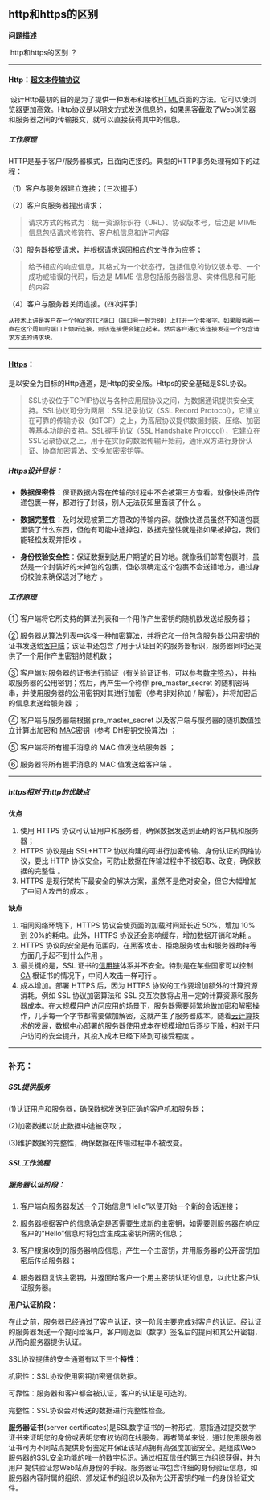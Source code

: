 ##  http和https的区别 

**问题描述**

​	http和https的区别 ？

---

####  **Http：**[超文本传输协议](https://baike.baidu.com/item/超文本传输协议/8535513) 

​		 设计Http最初的目的是为了提供一种发布和接收[HTML](https://baike.baidu.com/item/HTML)页面的方法。它可以使浏览器更加高效。Http协议是以明文方式发送信息的，如果黑客截取了Web浏览器和服务器之间的传输报文，就可以直接获得其中的信息。

##### **工作原理**

HTTP是基于客户/服务器模式，且面向连接的。典型的HTTP事务处理有如下的过程：

（1）客户与服务器建立连接；（三次握手）

（2）客户向服务器提出请求；

>  请求方式的格式为：统一资源标识符（URL）、协议版本号，后边是 MIME 信息包括请求修饰符、客户机信息和许可内容 

（3）服务器接受请求，并根据请求返回相应的文件作为应答；

>  给予相应的响应信息，其格式为一个状态行，包括信息的协议版本号、一个成功或错误的代码，后边是 MIME 信息包括服务器信息、实体信息和可能的内容 

（4）客户与服务器关闭连接。(四次挥手)

 	从技术上讲是客户在一个特定的TCP端口（端口号一般为80）上打开一个套接字。如果服务器一直在这个周知的端口上倾听连接，则该连接便会建立起来。然后客户通过该连接发送一个包含请求方法的请求块。 

---

#### [Https](https://baike.baidu.com/item/https)：

​	是以安全为目标的Http通道，是Http的安全版。Https的安全基础是SSL协议。

> ​		SSL协议位于TCP/IP协议与各种应用层协议之间，为数据通讯提供安全支持。SSL协议可分为两层：SSL记录协议（SSL Record Protocol），它建立在可靠的传输协议（如TCP）之上，为高层协议提供数据封装、压缩、加密等基本功能的支持。SSL握手协议（SSL Handshake Protocol），它建立在SSL记录协议之上，用于在实际的数据传输开始前，通讯双方进行身份认证、协商加密算法、交换加密密钥等。

##### **Https设计目标：**

* **数据保密性**：保证数据内容在传输的过程中不会被第三方查看。就像快递员传递包裹一样，都进行了封装，别人无法获知里面装了什么  。

* **数据完整性**：及时发现被第三方篡改的传输内容。就像快递员虽然不知道包裹里装了什么东西，但他有可能中途掉包，数据完整性就是指如果被掉包，我们能轻松发现并拒收 。

* **身份校验安全性**：保证数据到达用户期望的目的地。就像我们邮寄包裹时，虽然是一个封装好的未掉包的包裹，但必须确定这个包裹不会送错地方，通过身份校验来确保送对了地方  。

##### **工作原理**

① 客户端将它所支持的算法列表和一个用作产生密钥的随机数发送给服务器；

② 服务器从算法列表中选择一种加密算法，并将它和一份包含[服务器](https://baike.baidu.com/item/服务器/100571)公用密钥的证书发送给[客户端](https://baike.baidu.com/item/客户端/101081)；该证书还包含了用于认证目的的服务器标识，服务器同时还提供了一个用作产生密钥的随机数；

③ 客户端对服务器的证书进行验证（有关验证证书，可以参考[数字签名](https://baike.baidu.com/item/数字签名/212550)），并抽取服务器的公用密钥；然后，再产生一个称作 pre_master_secret 的随机密码串，并使用服务器的公用密钥对其进行加密（参考非对称加 / 解密），并将加密后的信息发送给服务器 ；

④ 客户端与服务器端根据 pre_master_secret 以及客户端与服务器的随机数值独立计算出加密和 [MAC](https://baike.baidu.com/item/MAC/173)密钥（参考 DH密钥交换算法) ；

⑤ 客户端将所有握手消息的 MAC 值发送给服务器 ；

⑥ 服务器将所有握手消息的 MAC 值发送给客户端  。

---

##### https相对于http的优缺点   

**优点**

1. 使用 HTTPS 协议可认证用户和服务器，确保数据发送到正确的客户机和服务器；
2. HTTPS 协议是由 SSL+HTTP 协议构建的可进行加密传输、身份认证的网络协议，要比 HTTP 协议安全，可防止数据在传输过程中不被窃取、改变，确保数据的完整性  。
3. HTTPS 是现行架构下最安全的解决方案，虽然不是绝对安全，但它大幅增加了中间人攻击的成本 。

**缺点**

1. 相同网络环境下，HTTPS 协议会使页面的加载时间延长近 50%，增加 10%到 20%的耗电。此外，HTTPS 协议还会影响缓存，增加数据开销和功耗  。
2. HTTPS 协议的安全是有范围的，在黑客攻击、拒绝服务攻击和服务器劫持等方面几乎起不到什么作用  。
3. 最关键的是，SSL 证书的[信用链](https://baike.baidu.com/item/信用链/12281667)体系并不安全。特别是在某些国家可以控制 [CA](https://baike.baidu.com/item/CA/451921) 根证书的情况下，中间人攻击一样可行  。
4. 成本增加。部署 HTTPS 后，因为 HTTPS 协议的工作要增加额外的计算资源消耗，例如 SSL 协议加密算法和 SSL  交互次数将占用一定的计算资源和服务器成本。在大规模用户访问应用的场景下，服务器需要频繁地做加密和解密操作，几乎每一个字节都需要做加解密，这就产生了服务器成本。随着[云计算](https://baike.baidu.com/item/云计算/9969353)技术的发展，[数据中心](https://baike.baidu.com/item/数据中心/967340)部署的服务器使用成本在规模增加后逐步下降，相对于用户访问的安全提升，其投入成本已经下降到可接受程度 。

---

### 补充：

##### SSL提供服务

(1)认证用户和服务器，确保数据发送到正确的客户机和服务器；

(2)加密数据以防止数据中途被窃取；

(3)维护数据的完整性，确保数据在传输过程中不被改变。

##### SSL工作流程

##### **服务器认证阶段：**

1. 客户端向服务器发送一个开始信息“Hello”以便开始一个新的会话连接；

2. 服务器根据客户的信息确定是否需要生成新的主密钥，如需要则服务器在响应客户的“Hello”信息时将包含生成主密钥所需的信息；

3. 客户根据收到的服务器响应信息，产生一个主密钥，并用服务器的公开密钥加密后传给服务器；

4. 服务器回复该主密钥，并返回给客户一个用主密钥认证的信息，以此让客户认证服务器。

 

**用户认证阶段：**

在此之前，服务器已经通过了客户认证，这一阶段主要完成对客户的认证。经认证的服务器发送一个提问给客户，客户则返回（数字）签名后的提问和其公开密钥，从而向服务器提供认证。

 

SSL协议提供的安全通道有以下三个**特性**：

机密性：SSL协议使用密钥加密通信数据。

可靠性：服务器和客户都会被认证，客户的认证是可选的。

完整性：SSL协议会对传送的数据进行完整性检查。

 

**服务器证书**(server certificates)是SSL数字证书的一种形式，意指通过提交数字证书来证明您的身份或表明您有权访问在线服务。再者简单来说，通过使用服务器证书可为不同站点提供身份鉴定并保证该站点拥有高强度加密安全。是组成Web服务器的SSL安全功能的唯一的数字标识。通过相互信任的第三方组织获得，并为用户 提供验证您Web站点身份的手段。服务器证书包含详细的身份验证信息，如服务器内容附属的组织、颁发证书的组织以及称为公开密钥的唯一的身份验证文件。